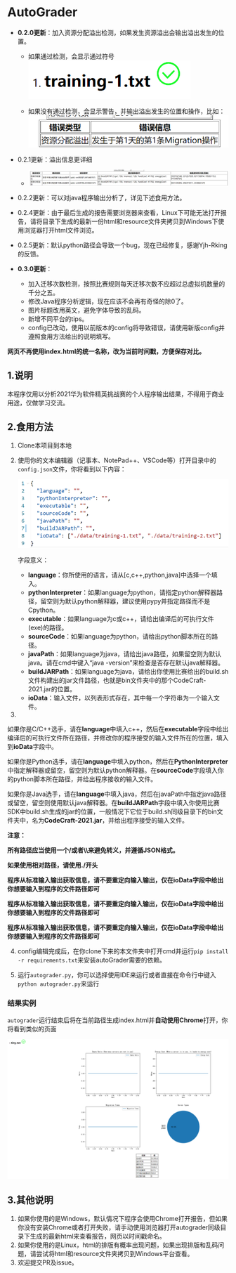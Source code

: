 # AutoGrader

- **0.2.0更新**：加入资源分配溢出检测，如果发生资源溢出会输出溢出发生的位置。

  - 如果通过检测，会显示通过符号![image-20210312210156727](./ScreenShot/3.png)

    

  - 如果没有通过检测，会显示警告，并输出溢出发生的位置和操作，比如：![image-20210312210310933](./ScreenShot/4.png)
  
- 0.2.1更新：溢出信息更详细

  - ![image-20210313114711826](./ScreenShot/5.png)
  
- 0.2.2更新：可以对java程序输出分析了，详见下述食用方法。

- 0.2.4更新：由于最后生成的报告需要浏览器来查看，Linux下可能无法打开报告，请将目录下生成的最新一份html和resource文件夹拷贝到Windows下使用浏览器打开html文件浏览。

- 0.2.5更新：默认python路径会导致一个bug，现在已经修复，感谢Yjh-Rking的反馈。

- **0.3.0更新**：

  - 加入迁移次数检测，按照比赛规则每天迁移次数不应超过总虚拟机数量的千分之五。
  - 修改Java程序分析逻辑，现在应该不会再有奇怪的除0了。
  - 图片标题改用英文，避免字体导致的乱码。
  - 新增不同平台的tips。
  - config已改动，使用以前版本的config将导致错误，请使用新版config并遵照食用方法给出的说明填写。

**网页不再使用index.html的统一名称，改为当前时间戳，方便保存对比。**

## 1.说明

本程序仅用以分析2021华为软件精英挑战赛的个人程序输出结果，不得用于商业用途，仅做学习交流。

## 2.食用方法

1. Clone本项目到本地

2. 使用你的文本编辑器（记事本、NotePad++、VSCode等）打开目录中的`config.json`文件，你将看到以下内容：

   ![image-20210315165924650](./ScreenShot/1.png)

   字段意义：

   - **language**：你所使用的语言，请从[c,c++,python,java]中选择一个填入。
   - **pythonInterpreter**：如果language为python，请指定python解释器路径，留空则为默认python解释器，建议使用pypy并指定路径而不是Cpython。
   - **executable**：如果language为c或c++，请给出编译后的可执行文件(exe)的路径。
   - **sourceCode**：如果language为python，请给出python脚本所在的路径。
   - **javaPath**：如果language为java，请给出java路径，如果留空则为默认java。请在cmd中键入“java -version”来检查是否存在默认java解释器。
   - **buildJARPath**：如果language为java，请给出你使用比赛给出的build.sh文件构建出的jar文件路径，也就是bin文件夹中的那个CodeCraft-2021.jar的位置。
   - **ioData**：输入文件，以列表形式存在，其中每一个字符串为一个输入文件。

3. 

   如果你是C/C++选手，请在**language**中填入c++，然后在**executable**字段中给出编译后的可执行文件所在路径，并修改你的程序接受的输入文件所在的位置，填入到**ioData**字段中。

   如果你是Python选手，请在**language**中填入python，然后在**PythonInterpreter**中指定解释器或留空，留空则为默认python解释器。在**sourceCode**字段填入你的python脚本所在路径，并给出程序接收的输入文件。

   如果你是Java选手，请在**language**中填入java，然后在javaPath中指定java路径或留空，留空则使用默认java解释器。在**buildJARPath**字段中填入你使用比赛SDK中build.sh生成的jar的位置，一般情况下它位于build.sh同级目录下的bin文件夹中，名为**CodeCraft-2021.jar**，并给出程序接受的输入文件。

   **注意：**

   **所有路径应当使用一个/或者\\\来避免转义，并遵循JSON格式。**

   **如果使用相对路径，请使用./开头**

   **程序从标准输入输出获取信息，请不要重定向输入输出，仅在ioData字段中给出你想要输入到程序的文件路径即可**

   **程序从标准输入输出获取信息，请不要重定向输入输出，仅在ioData字段中给出你想要输入到程序的文件路径即可**

   **程序从标准输入输出获取信息，请不要重定向输入输出，仅在ioData字段中给出你想要输入到程序的文件路径即可**

4. config编辑完成后，在你clone下来的本文件夹中打开cmd并运行`pip install -r requirements.txt`来安装autoGrader需要的依赖。

5. 运行`autograder.py`，你可以选择使用IDE来运行或者直接在命令行中键入`python autograder.py`来运行

### 结果实例

`autograder`运行结束后将在当前路径生成index.html并**自动使用Chrome**打开，你将看到类似的页面

![image-20210315170424436](./ScreenShot/2.png)

## 3.其他说明

1. 如果你使用的是Windows，默认情况下程序会使用Chrome打开报告，但如果你没有安装Chrome或者打开失败，请手动使用浏览器打开autograder同级目录下生成的最新html来查看报告，网页以时间戳命名。
2. 如果你使用的是Linux，html的排版有概率出现问题，如果出现排版和乱码问题，请尝试将html和resource文件夹拷贝到Windows平台查看。
3. 欢迎提交PR及issue。